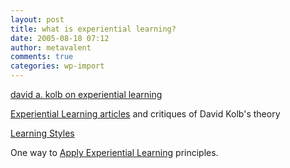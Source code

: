 ```yaml
---
layout: post
title: what is experiential learning?
date: 2005-08-18 07:12
author: metavalent
comments: true
categories: wp-import
---
```

<a href="https://www.infed.org/biblio/b-explrn.htm">david a. kolb on experiential learning</a>

<a href="https://reviewing.co.uk/research/experiential.learning.htm">Experiential Learning articles</a> and critiques of David Kolb's theory

<a href="https://www.algonquincollege.com/edtech/gened/styles.html">Learning Styles
</a>

One way to <a href="https://www.my-ecoach.com/idtimeline/online.html">Apply Experiential Learning</a> principles.
